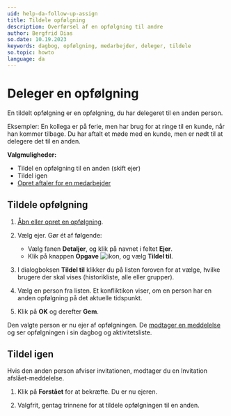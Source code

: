 ```yaml
---
uid: help-da-follow-up-assign
title: Tildele opfølgning
description: Overførsel af en opfølgning til andre
author: Bergfrid Dias
so.date: 10.19.2023
keywords: dagbog, opfølgning, medarbejder, deleger, tildele
so.topic: howto
language: da
---
```


# Deleger en opfølgning

En tildelt opfølgning er en opfølgning, du har delegeret til en anden person.

Eksempler: En kollega er på ferie, men har brug for at ringe til en kunde, når han kommer tilbage. Du har aftalt et møde med en kunde, men er nødt til at delegere det til en anden.

**Valgmuligheder:**

* Tildel en opfølgning til en anden (skift ejer)
* Tildel igen
* [Opret aftaler for en medarbejder][2]

## Tildele opfølgning

1. [Åbn eller opret en opfølgning][1].

1. Vælg ejer. Gør ét af følgende:

    * Vælg fanen **Detaljer**, og klik på navnet i feltet **Ejer**.
    * Klik på knappen **Opgave** ![ikon][img1], og vælg **Tildel til**.

1. I dialogboksen **Tildel til** klikker du på listen foroven for at vælge, hvilke brugere der skal vises (historikliste, alle eller grupper).

1. Vælg en person fra listen. Et konfliktikon viser, om en person har en anden opfølgning på det aktuelle tidspunkt.

1. Klik på **OK** og derefter **Gem**.

Den valgte person er nu ejer af opfølgningen. De [modtager en meddelelse][3] og ser opfølgningen i sin dagbog og aktivitetsliste.

## Tildel igen

Hvis den anden person afviser invitationen, modtager du en Invitation afslået-meddelelse.

1. Klik på **Forstået** for at bekræfte. Du er nu ejeren.

1. Valgfrit, gentag trinnene for at tildele opfølgningen til en anden.

<!-- Referenced links -->
[1]: create-follow-up.md
[2]: create-follow-up.md#associate
[3]: invitation/accept-decline.md

<!-- Referenced images -->
[img1]: ../../../media/icons/btn-menu.png

